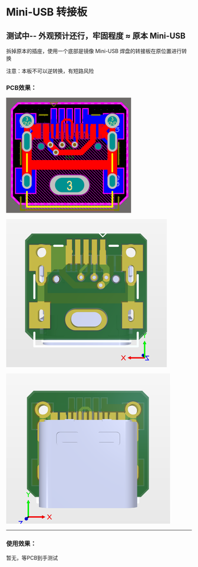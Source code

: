# Mini-USB 转接板

## 测试中-- 外观预计还行，牢固程度 ≈ 原本 Mini-USB

拆掉原本的插座，使用一个底部是镜像 Mini-USB 焊盘的转接板在原位置进行转换


注意：本板不可以逆转换，有短路风险

### PCB效果：

![avatar](./Pic/PCB_0.png)

![avatar](./Pic/3D_1.png)

![avatar](./Pic/3D_2.png)

--- 

### 使用效果：

暂无，等PCB到手测试

